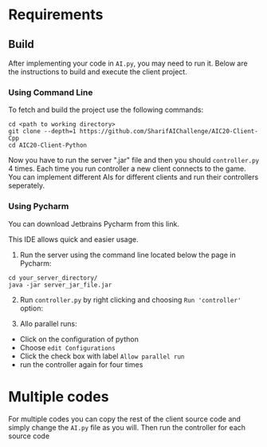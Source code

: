 # Requirements 

## Build

After implementing your code in `AI.py`, you may need to run it. 
Below are the instructions to build and execute the client project.

### Using Command Line

To fetch and build the project use the following commands:

```
cd <path to working directory>
git clone --depth=1 https://github.com/SharifAIChallenge/AIC20-Client-Cpp
cd AIC20-Client-Python
```

Now you have to run the server ".jar" file and then you should `controller.py` 4 times. Each time you run controller a new client connects to the game. You can implement different AIs for different clients and run their controllers seperately.

### Using Pycharm

You can download Jetbrains Pycharm from this link.

This IDE allows quick and easier usage.

1) Run the server using the command line located below the page in Pycharm:
```
cd your_server_directory/
java -jar server_jar_file.jar
```

2) Run `controller.py` by right clicking and choosing `Run 'controller'` option:

3) Allo parallel runs: 
* Click on the configuration of python
* Choose `edit Configurations`
* Click the check box with label `Allow parallel run`
* run the controller again for four times

# Multiple codes

For multiple codes you can copy the rest of the client source code and simply change the `AI.py` file as you will. Then run the controller for each source code

